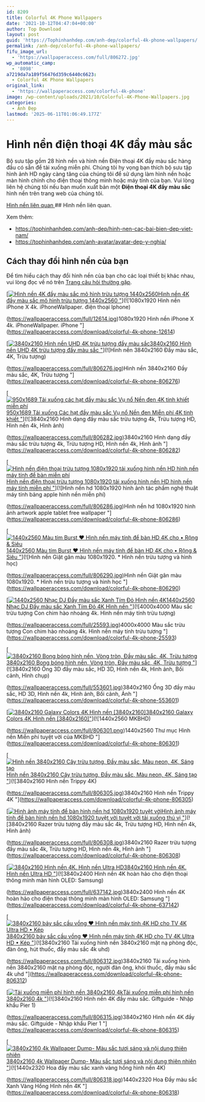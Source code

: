 ```yaml
---
id: 8209
title: Colorful 4K Phone Wallpapers
date: '2021-10-12T04:47:04+00:00'
author: Top Download
layout: post
guid: 'https://Tophinhanhdep.com/anh-dep/colorful-4k-phone-wallpapers/'
permalink: /anh-dep/colorful-4k-phone-wallpapers/
fifu_image_url:
  - 'https://wallpaperaccess.com/full/806272.jpg'
wp_automatic_camp:
  - '8098'
a7219da7a189f56476d359c6440c6623:
  - Colorful 4K Phone Wallpapers
original_link:
  - 'https://wallpaperaccess.com/colorful-4k-phone'
image: /wp-content/uploads/2021/10/Colorful-4K-Phone-Wallpapers.jpg
categories:
  - Ảnh Đẹp
lastmod: '2025-06-11T01:06:49.177Z'
---
```

# Hình nền điện thoại 4K đầy màu sắc

Bộ sưu tập gồm 28 hình nền và hình nền Điện thoại 4K đầy màu sắc hàng đầu có sẵn để tải xuống miễn phí. Chúng tôi hy vọng bạn thích bộ sưu tập hình ảnh HD ngày càng tăng của chúng tôi để sử dụng làm hình nền hoặc màn hình chính cho điện thoại thông minh hoặc máy tính của bạn. Vui lòng liên hệ chúng tôi nếu bạn muốn xuất bản một **Điện thoại 4K đầy màu sắc** hình nền trên trang web của chúng tôi.

[Hình nền liên quan ](#related) ## Hình nền liên quan.

   
 Xem thêm:

   
- <https://tophinhanhdep.com/anh-dep/hinh-nen-cac-bai-bien-dep-viet-nam/>
- <https://tophinhanhdep.com/anh-avatar/avatar-dep-y-nghia/>

## Cách thay đổi hình nền của bạn

Để tìm hiểu cách thay đổi hình nền của bạn cho các loại thiết bị khác nhau, vui lòng đọc về nó trên [Trang câu hỏi thường gặp](https://tophinhanhdep.com/faq/).

  
[[![Hình nền 4K đầy màu sắc mô hình trừu tượng 1440x2560](https://wallpaperaccess.com/full/806272.jpg)Hình nền 4K đầy màu sắc mô hình trừu tượng 1440x2560 "](https://wallpaperaccess.com/download/colorful-4k-phone-806272)](![1080x1920 Hình nền iPhone X 4k.  iPhoneWallpaper.  điện thoại Iphone)

(https://wallpaperaccess.com/full/12614.jpg)1080x1920 Hình nền iPhone X 4k. iPhoneWallpaper. iPhone "](https://wallpaperaccess.com/download/colorful-4k-phone-12614)

[[![3840x2160 Hình nền UHD 4K trừu tượng đầy màu sắc](https://wallpaperaccess.com/full/715596.jpg)3840x2160 Hình nền UHD 4K trừu tượng đầy màu sắc "](https://wallpaperaccess.com/download/colorful-4k-phone-715596)](![Hình nền 3840x2160 Đầy màu sắc, 4K, Trừu tượng)

(https://wallpaperaccess.com/full/806276.jpg)Hình nền 3840x2160 Đầy màu sắc, 4K, Trừu tượng "](https://wallpaperaccess.com/download/colorful-4k-phone-806276)

[[![950x1689 Tải xuống các hạt đầy màu sắc Vụ nổ Nền đen 4K tinh khiết miễn phí](https://wallpaperaccess.com/full/806280.jpg)950x1689 Tải xuống Các hạt đầy màu sắc Vụ nổ Nền đen Miễn phí 4K tinh khiết "](https://wallpaperaccess.com/download/colorful-4k-phone-806280)](![3840x2160 Hình dạng đầy màu sắc trừu tượng 4k, Trừu tượng HD, Hình nền 4k, Hình ảnh)

(https://wallpaperaccess.com/full/806282.jpg)3840x2160 Hình dạng đầy màu sắc trừu tượng 4k, Trừu tượng HD, Hình nền 4k, Hình ảnh "](https://wallpaperaccess.com/download/colorful-4k-phone-806282)

[[![Hình nền điện thoại trừu tượng 1080x1920 tải xuống hình nền HD hình nền máy tính để bàn miễn phí](https://wallpaperaccess.com/full/806283.jpg)Hình nền điện thoại trừu tượng 1080x1920 tải xuống hình nền HD hình nền máy tính miễn phí "](https://wallpaperaccess.com/download/colorful-4k-phone-806283)](![Hình nền hd 1080x1920 hình ảnh tác phẩm nghệ thuật máy tính bảng apple hình nền miễn phí)

(https://wallpaperaccess.com/full/806286.jpg)Hình nền hd 1080x1920 hình ảnh artwork apple tablet free wallpaper "](https://wallpaperaccess.com/download/colorful-4k-phone-806286)

[[![1440x2560 Màu tím Burst ❤ Hình nền máy tính để bàn HD 4K cho • Rộng & Siêu](https://wallpaperaccess.com/full/483070.jpg)1440x2560 Màu tím Burst ❤ Hình nền máy tính để bàn HD 4K cho • Rộng &amp; Siêu "](https://wallpaperaccess.com/download/colorful-4k-phone-483070)](![Hình nền Giật gân màu 1080x1920.  * Hình nền trừu tượng và hình học)

(https://wallpaperaccess.com/full/806290.jpg)Hình nền Giật gân màu 1080x1920. \* Hình nền trừu tượng và hình học "](https://wallpaperaccess.com/download/colorful-4k-phone-806290)

[[![1440x2560 Nhạc DJ Đầy màu sắc Xanh Tím Đỏ Hình nền 4K](https://wallpaperaccess.com/full/806291.jpg)1440x2560 Nhạc DJ Đầy màu sắc Xanh Tím Đỏ 4K Hình nền "](https://wallpaperaccess.com/download/colorful-4k-phone-806291)](![4000x4000 Màu sắc trừu tượng Con chim hào nhoáng 4k.  Hình nền máy tính trừu tượng)

(https://wallpaperaccess.com/full/25593.jpg)4000x4000 Màu sắc trừu tượng Con chim hào nhoáng 4k. Hình nền máy tính trừu tượng "](https://wallpaperaccess.com/download/colorful-4k-phone-25593)

[[![3840x2160 Bong bóng hình nền, Vòng tròn, Đầy màu sắc, 4K, Trừu tượng](https://wallpaperaccess.com/full/806296.jpg)3840x2160 Bong bóng hình nền, Vòng tròn, Đầy màu sắc, 4K, Trừu tượng "](https://wallpaperaccess.com/download/colorful-4k-phone-806296)](![3840x2160 Ống 3D đầy màu sắc, HD 3D, Hình nền 4k, Hình ảnh, Bối cảnh, Hình chụp)

(https://wallpaperaccess.com/full/553601.jpg)3840x2160 Ống 3D đầy màu sắc, HD 3D, Hình nền 4k, Hình ảnh, Bối cảnh, Ảnh "](https://wallpaperaccess.com/download/colorful-4k-phone-553601)

[[![3840x2160 Galaxy Colors 4K Hình nền [3840x2160]](https://wallpaperaccess.com/full/147620.jpg)3840x2160 Galaxy Colors 4K Hình nền \[3840x2160\]"](https://wallpaperaccess.com/download/colorful-4k-phone-147620)](![1440x2560 MKBHD)

(https://wallpaperaccess.com/full/806301.png)1440x2560 Thư mục Hình nền Miễn phí tuyệt vời của MKBHD "](https://wallpaperaccess.com/download/colorful-4k-phone-806301)

[[![Hình nền 3840x2160 Cây trừu tượng, Đầy màu sắc, Màu neon, 4K, Sáng tạo](https://wallpaperaccess.com/full/634000.jpg)Hình nền 3840x2160 Cây trừu tượng, Đầy màu sắc, Màu neon, 4K, Sáng tạo "](https://wallpaperaccess.com/download/colorful-4k-phone-634000)](![3840x2160 Hình nền Trippy 4K)

(https://wallpaperaccess.com/full/806305.jpg)3840x2160 Hình nền Trippy 4K "](https://wallpaperaccess.com/download/colorful-4k-phone-806305)

[[![Hình ảnh máy tính để bàn hình nền hd 1080x1920 tuyệt vời](https://wallpaperaccess.com/full/806307.jpg)Hình ảnh máy tính để bàn hình nền hd 1080x1920 tuyệt vời tuyệt vời tải xuống thú vị "](https://wallpaperaccess.com/download/colorful-4k-phone-806307)](![3840x2160 Razer trừu tượng đầy màu sắc 4k, Trừu tượng HD, Hình nền 4k, Hình ảnh)

(https://wallpaperaccess.com/full/806308.jpg)3840x2160 Razer trừu tượng đầy màu sắc 4k, Trừu tượng HD, Hình nền 4k, Hình ảnh "](https://wallpaperaccess.com/download/colorful-4k-phone-806308)

[[![3840x2160 Hình nền 4K.  Hình nền Ultra HD](https://wallpaperaccess.com/full/806309.jpg)3840x2160 Hình nền 4K. Hình nền Ultra HD "](https://wallpaperaccess.com/download/colorful-4k-phone-806309)](![3840x2400 Hình nền 4K hoàn hảo cho điện thoại thông minh màn hình OLED: Samsung)

(https://wallpaperaccess.com/full/637142.jpg)3840x2400 Hình nền 4K hoàn hảo cho điện thoại thông minh màn hình OLED: Samsung "](https://wallpaperaccess.com/download/colorful-4k-phone-637142)

[[![3840x2160 bảy sắc cầu vồng ❤ Hình nền máy tính 4K HD cho TV 4K Ultra HD • Kép](https://wallpaperaccess.com/full/806311.jpg)3840x2160 bảy sắc cầu vồng ❤ Hình nền máy tính 4K HD cho TV 4K Ultra HD • Kép "](https://wallpaperaccess.com/download/colorful-4k-phone-806311)](![3840x2160 Tải xuống hình nền 3840x2160 mặt nạ phòng độc, đàn ông, hút thuốc, đầy màu sắc 4k uhd)

(https://wallpaperaccess.com/full/806312.jpg)3840x2160 Tải xuống hình nền 3840x2160 mặt nạ phòng độc, người đàn ông, khói thuốc, đầy màu sắc 4k uhd "](https://wallpaperaccess.com/download/colorful-4k-phone-806312)

[[![Tải xuống miễn phí hình nền 3840x2160 4k](https://wallpaperaccess.com/full/806314.jpg)Tải xuống miễn phí hình nền 3840x2160 4k "](https://wallpaperaccess.com/download/colorful-4k-phone-806314)](![3840x2160 Hình nền 4K đầy màu sắc.  Giftguide - Nhập khẩu Pier 1)

(https://wallpaperaccess.com/full/806315.jpg)3840x2160 Hình nền 4K đầy màu sắc. Giftguide - Nhập khẩu Pier 1 "](https://wallpaperaccess.com/download/colorful-4k-phone-806315)

[[![3840x2160 4k Wallpaper Dump- Màu sắc tươi sáng và nội dung thiên nhiên](https://wallpaperaccess.com/full/740853.jpg)3840x2160 4k Wallpaper Dump- Màu sắc tươi sáng và nội dung thiên nhiên "](https://wallpaperaccess.com/download/colorful-4k-phone-740853)](![1440x2320 Hoa đầy màu sắc xanh vàng hồng hình nền 4K)

(https://wallpaperaccess.com/full/806318.jpg)1440x2320 Hoa Đầy màu sắc Xanh Vàng Hồng Hình nền 4K "](https://wallpaperaccess.com/download/colorful-4k-phone-806318)
